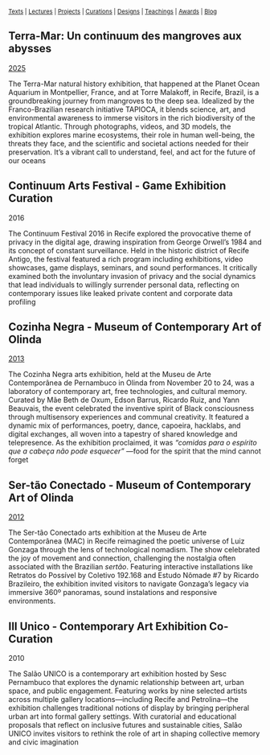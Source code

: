 <small>[Texts](texts.html) | [Lectures](lectures.html) | [Projects](projects.html) | [Curations](curation.html) | [Designs](designs.html) | [Teachings](teachings.html) | [Awards](awards.html) | <a href="https://readruiz.medium.com/" target="_blank">Blog</a></small>

## Terra-Mar: Un continuum des mangroves aux abysses 
[2025](https://terramar.online) 

The Terra-Mar natural history exhibition, that happened at the Planet Ocean Aquarium in Montpellier, France, and at Torre Malakoff, in Recife, Brazil, is a groundbreaking journey from mangroves to the deep sea. Idealized by the Franco-Brazilian research initiative TAPIOCA, it blends science, art, and environmental awareness to immerse visitors in the rich biodiversity of the tropical Atlantic. Through photographs, videos, and 3D models, the exhibition explores marine ecosystems, their role in human well-being, the threats they face, and the scientific and societal actions needed for their preservation. It’s a vibrant call to understand, feel, and act for the future of our oceans
<br>

## Continuum Arts Festival - Game Exhibition Curation
2016

The Continuum Festival 2016 in Recife explored the provocative theme of privacy in the digital age, drawing inspiration from George Orwell’s 1984 and its concept of constant surveillance. Held in the historic district of Recife Antigo, the festival featured a rich program including exhibitions, video showcases, game displays, seminars, and sound performances. It critically examined both the involuntary invasion of privacy and the social dynamics that lead individuals to willingly surrender personal data, reflecting on contemporary issues like leaked private content and corporate data profiling
<br>

## Cozinha Negra - Museum of Contemporary Art of Olinda
[2013](https://cozinhanegra.wordpress.com/)

The Cozinha Negra arts exhibition, held at the Museu de Arte Contemporânea de Pernambuco in Olinda from November 20 to 24, was a laboratory of contemporary art, free technologies, and cultural memory. Curated by Mãe Beth de Oxum, Edson Barrus, Ricardo Ruiz, and Yann Beauvais, the event celebrated the inventive spirit of Black consciousness through multisensory experiences and communal creativity. It featured a dynamic mix of performances, poetry, dance, capoeira, hacklabs, and digital exchanges, all woven into a tapestry of shared knowledge and telepresence. As the exhibition proclaimed, it was *“comidas para o espírito que a cabeça não pode esquecer”* —food for the spirit that the mind cannot forget
<br>

## Ser-tão Conectado - Museum of Contemporary Art of Olinda 
[2012](http://portalfloresnoar.com/floresnoar/ser-tao-conectado-mostra-de-arte-tecnologica-no-mac-ate-5-de-janeiro/)

The Ser-tão Conectado arts exhibition at the Museu de Arte Contemporânea (MAC) in Recife reimagined the poetic universe of Luiz Gonzaga through the lens of technological nomadism. The show celebrated the joy of movement and connection, challenging the nostalgia often associated with the Brazilian *sertão*. Featuring interactive installations like Retratos do Possível by Coletivo 192.168 and Estudo Nômade #7 by Ricardo Brazileiro, the exhibition invited visitors to navigate Gonzaga’s legacy via immersive 360º panoramas, sound instalations and responsive environments.
<br>

## III Unico - Contemporary Art Exhibition Co-Curation
2010

The Salão UNICO is a contemporary art exhibition hosted by Sesc Pernambuco that explores the dynamic relationship between art, urban space, and public engagement. Featuring works by nine selected artists across multiple gallery locations—including Recife and Petrolina—the exhibition challenges traditional notions of display by bringing peripheral urban art into formal gallery settings. With curatorial and educational proposals that reflect on inclusive futures and sustainable cities, Salão UNICO invites visitors to rethink the role of art in shaping collective memory and civic imagination
